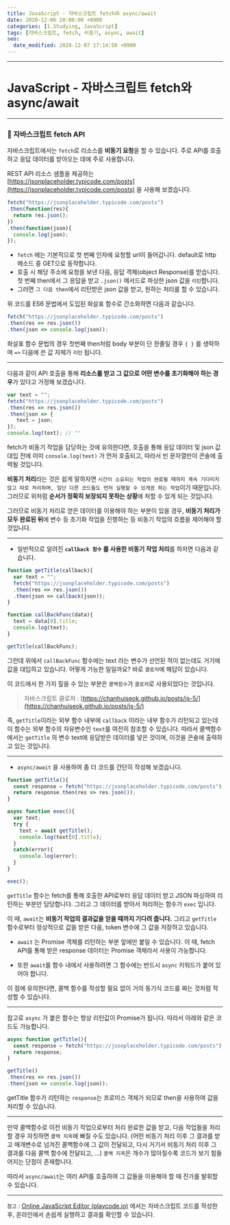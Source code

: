 ```yaml
---
title: JavaScript - 자바스크립트 fetch와 async/await
date: 2020-12-06 20:00:00 +0900
categories: [1.Studying, JavaScript]
tags: [자바스크립트, fetch, 비동기, async, await]
seo:
  date_modified: 2020-12-07 17:14:50 +0900
---
```




------

# **JavaScript - 자바스크립트 fetch와 async/await**


------

### **🚀 자바스크립트 fetch API**

자바스크립트에서는 `fetch`로 리소스를 **비동기 요청**을 할 수 있습니다. 주로 API를 호출하고 응답 데이터를 받아오는 데에 주로 사용합니다.

REST API 리소스 샘플을 제공하는 [https://jsonplaceholder.typicode.com/posts](https://jsonplaceholder.typicode.com/posts) 을 사용해 보겠습니다.

```javascript
fetch("https://jsonplaceholder.typicode.com/posts")
.then(function(res){
  return res.json();
})
.then(function(json){
  console.log(json);
});
```

* `fetch` 에는 기본적으로 첫 번째 인자에 요청할 url이 들어갑니다. default로 http 메소드 중 GET으로 동작합니다.
* 호출 시 해당 주소에 요청을 보낸 다음, 응답 객체(object Response)를 받습니다. 첫 번째 then에서 그 응답을 받고 `.json()` 메서드로 파싱한 json 값을 `리턴`합니다.
* 그러면 `그 다음 then`에서 리턴받은 json 값을 받고, 원하는 처리를 할 수 있습니다.

위 코드를 ES6 문법에서 도입된 화살표 함수로 간소화하면 다음과 같습니다.

```javascript
fetch("https://jsonplaceholder.typicode.com/posts")
.then(res => res.json())
.then(json => console.log(json));
```

화살표 함수 문법의 경우 첫번째 then처럼 body 부분이 단 한줄일 경우 `{ }` 를 생략하며 `=>` 다음에 쓴 값 자체가 `리턴` 됩니다.

------

다음과 같이 API 호출을 통해 **리소스를 받고 그 값으로 어떤 변수를 초기화해야 하는 경우**가 있다고 가정해 보겠습니다.

```javascript
var text = "";
fetch("https://jsonplaceholder.typicode.com/posts")
.then(res => res.json())
.then(json => {
   text = json;
});
console.log(text); // ""
```

fetch가 비동기 작업을 담당하는 것에 유의한다면, 호출을 통해 응답 데이터 및 json 값 대입 전에 이미 `console.log(text)` 가 먼저 호출되고, 따라서 빈 문자열만이 콘솔에 출력될 것입니다.

**비동기 처리**라는 것은 쉽게 말하자면 `시간이 소요되는 작업이 완료될 때까지 계속 기다리지 않고 따로 처리하며, 일단 다른 코드들도 먼저 실행할 수 있게끔 하는 작업`이기 때문입니다. 그러므로 위처럼 **순서가 정확히 보장되지 못하는 상황**에 처할 수 있게 되는 것입니다.

그러므로 비동기 처리로 얻은 데이터를 이용해야 하는 부분이 있을 경우, **비동기 처리가 모두 완료된 뒤**에 변수 등 초기화 작업을 진행하는 등 비동기 작업의 흐름을 제어해야 할 것입니다.

------

* 일반적으로 알려진 **`callback 함수` 를 사용한 비동기 작업 처리**를 하자면 다음과 같습니다.

```javascript
function getTitle(callback){
  var text = "";
  fetch("https://jsonplaceholder.typicode.com/posts")
  .then(res => res.json())
  .then(json => callback(json));
}

function callBackFunc(data){
  text = data[0].title;
  console.log(text);
}

getTitle(callBackFunc);
```

그런데 위에서 `callBackFunc` 함수에는 text 라는 변수가 선언된 적이 없는데도 거기에 값을 대입하고 있습니다. 어떻게 가능한 일일까요? 바로 `클로저`에 해답이 있습니다.

이 코드에서 한 가지 짚을 수 있는 부분은 `콜백함수`가 `클로저`로 사용되었다는 것입니다.

> 자바스크립트 클로저 : [https://chanhuiseok.github.io/posts/js-5/](https://chanhuiseok.github.io/posts/js-5/)

즉, `getTitle`이라는 외부 함수 내부에 `callback` 이라는 내부 함수가 리턴되고 있는데 이 함수는 외부 함수의 자유변수인 `text`를 여전히 참조할 수 있습니다. 따라서 콜백함수에서는 `getTitle` 의 변수 text에 응답받은 데이터를 넣은 것이며, 이것을 콘솔에 출력하고 있는 것입니다.

------

* `async/await` 을 사용하여 좀 더 코드를 간단히 작성해 보겠습니다.

```javascript
function getTitle(){
  const response = fetch("https://jsonplaceholder.typicode.com/posts");
  return response.then(res => res.json());
}

async function exec(){
  var text;
  try {
    text = await getTitle();
    console.log(text[0].title);
  }
  catch(error){
    console.log(error);
  }
}

exec();
```

`getTitle` 함수는 fetch를 통해 호출한 API로부터 응답 데이터 받고 JSON 파싱하여 리턴하는 부분만 담당합니다. 그리고 그 데이터를 받아서 처리하는 함수가 `exec` 입니다.

이 때, `await`는 **비동기 작업의 결과값을 얻을 때까지 기다려 줍니다.** 그리고 `getTitle` 함수로부터 정상적으로 값을 받은 다음, token 변수에 그 값을 저장하고 있습니다.

* `await` 는 Promise 객체를 리턴하는 부분 앞에만 붙일 수 있습니다. 이 때, fetch API를 통해 받은 response 데이터는 Promise 객체라서 사용이 가능합니다.

* 또한 `await`를 함수 내에서 사용하려면 그 함수에는 반드시 `async` 키워드가 붙어 있어야 합니다.

이 점에 유의한다면, 콜백 함수를 작성할 필요 없이 거의 동기식 코드를 짜는 것처럼 작성할 수 있습니다.

------

참고로 `async` 가 붙은 함수는 항상 리턴값이 Promise가 됩니다. 따라서 아래와 같은 코드도 가능합니다.

```javascript
async function getTitle(){
  const response = fetch("https://jsonplaceholder.typicode.com/posts");
  return response;
}

getTitle()
.then(res => res.json())
.then(json => console.log(json));
```

getTitle 함수가 리턴하는 `response`는 프로미스 객체가 되므로 then을 사용하여 값을 처리할 수 있습니다.

------

만약 콜백함수로 이전 비동기 작업으로부터 처리 완료한 값을 받고, 다음 작업들을 처리할 경우 자칫하면 `콜백 지옥`에 빠질 수도 있습니다. (어떤 비동기 처리 이후 그 결과를 받고 매개변수로 넘겨진 콜백함수에 그 값이 전달되고, 다시 거기서 비동기 처리 이후 그 결과를 다음 콜백 함수에 전달되고, ...) `콜백 지옥`은 개수가 많아질수록 코드가 보기 힘들어지는 단점이 존재합니다.

따라서 `async/await`는 여러 API를 호출하여 그 값들을 이용해야 할 때 진가를 발휘할 수 있습니다.

------

`참고` :  [Online JavaScript Editor (playcode.io)](https://playcode.io/online-javascript-editor) 에서는 자바스크립트 코드를 작성한 후, 온라인에서 손쉽게 실행하고 결과를 확인할 수 있습니다.